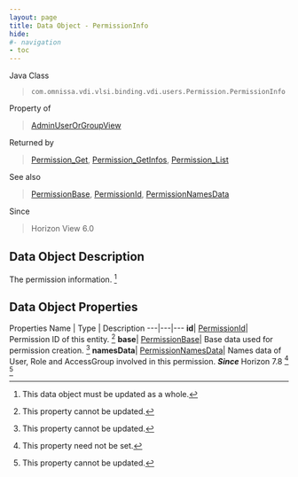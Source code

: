 ```yaml
---
layout: page
title: Data Object - PermissionInfo
hide:
#- navigation
- toc
---
```






Java Class
> `com.omnissa.vdi.vlsi.binding.vdi.users.Permission.PermissionInfo`

Property of
> [AdminUserOrGroupView](vdi.users.AdminUserOrGroup.AdminUserOrGroupView.md#field_detail)

Returned by
> [Permission_Get](vdi.users.Permission.md#get), [Permission_GetInfos](vdi.users.Permission.md#getInfos), [Permission_List](vdi.users.Permission.md#list)

See also
> [PermissionBase](vdi.users.Permission.PermissionBase.md), [PermissionId](vdi.entity.PermissionId.md), [PermissionNamesData](vdi.users.Permission.PermissionNamesData.md)

Since
> Horizon View 6.0


## Data Object Description

The permission information.
 [^167]



## Data Object Properties
Properties
Name |  Type |  Description
---|---|---
**id**| [PermissionId](vdi.entity.PermissionId.md)|  Permission ID of this entity. [^2]
**base**| [PermissionBase](vdi.users.Permission.PermissionBase.md)|  Base data used for permission creation. [^2]
**namesData**| [PermissionNamesData](vdi.users.Permission.PermissionNamesData.md)|  Names data of User, Role and AccessGroup involved in this permission.  **_Since_** Horizon 7.8 [^1] [^2]


 


[^1]: This property need not be set.
[^2]: This property cannot be updated.
[^167]: This data object must be updated as a whole.